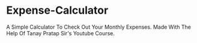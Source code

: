 # Expense-Calculator
A Simple Calculator To Check Out Your Monthly Expenses.
Made With The Help Of Tanay Pratap Sir's Youtube Course.
